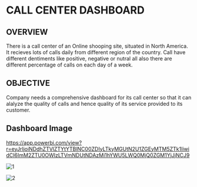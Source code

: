 # CALL CENTER DASHBOARD

## OVERVIEW

There is a call center  of an Online shooping site, situated in North America. It recieves lots of calls daily from different region of the country. Call have different dentiments like positive, negative or nutral
all also there are different percentage of calls on each day of a week.

## OBJECTIVE

Company needs a comprehensive dashboard for its call center so that it can alalyze the quality of calls and hence quality of its service provided to its customer.

## Dashboard Image
https://app.powerbi.com/view?r=eyJrIjoiNDdhZTVlZTYtYTBlNC00ZDIyLTkyMGUtN2U1ZGEyMTM5ZTk1IiwidCI6ImM2ZTU0OWIzLTVmNDUtNDAzMi1hYWU5LWQ0MjQ0ZGM1YjJjNCJ9

![1](https://github.com/user-attachments/assets/d7825934-6300-4804-8740-2b2f7646aec9)

![2](https://github.com/user-attachments/assets/ec552149-3cc8-4e5e-9ab9-69c2c0c88c1a)


